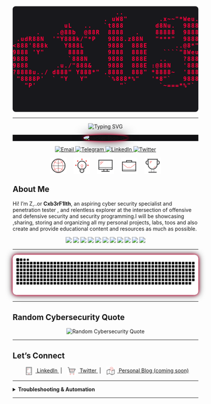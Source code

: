   <pre align="center" style="color:#FF003C; background:#18181c; font-weight:bold; font-size:1.1em; border-radius:8px; padding:8px 0; letter-spacing:1.5px;">                          ..                                                            ..      s                
                       . uW8"        .x~~"*Weu.                   oec :        oe    x .d88"      :8      .uef^"    
             uL   ..   `t888        d8Nu.  9888c     .u    .     @88888      .@88     5888R      .88    :d88E       
      .    .@88b  @88R  8888   .    88888  98888   .d88B :@8c    8"*88%  ==*88888     '888R     :888ooo `888E       
 .udR88N  '"Y888k/"*P   9888.z88N   "***"  9888%  ="8888f8888r   8b.        88888      888R   -*8888888  888E .z8k  
<888'888k    Y888L      9888  888E       ..@8*"     4888>'88"   u888888>    88888      888R     8888     888E~?888L 
9888 'Y"      8888      9888  888E    ````"8Weu     4888> '      8888R      88888      888R     8888     888E  888E 
9888          `888N     9888  888E   ..    ?8888L   4888>        8888P      88888      888R     8888     888E  888E 
9888       .u./"888&    9888  888E :@88N   '8888N  .d888L .+     *888>      88888      888R    .8888Lu=  888E  888E 
?8888u../ d888" Y888*" .8888  888" *8888~  '8888F  ^"8888*"      4888       88888     .888B .  ^%888*    888E  888E 
 "8888P'  ` "Y   Y"     `%888*%"   '*8"`   9888%      "Y"        '888       88888     ^*888%     'Y"    m888N= 888> 
   "P'                     "`        `~===*%"`                    88R    '**%%%%%%**    "%               `Y"   888  
                                                                  88>                                         J88"   
                                                                  48                                          @%    
                                                                 '8                                        :"      
</pre>
---
<p align="center">
  <img src="https://readme-typing-svg.demolab.com?font=Fira+Mono&size=32&pause=1500&color=FF003C&center=true&vCenter=true&width=900&lines=Welcome+to+Cxb3rf1lth+Security!;Red+Teamer+%7C+Blue+Teamer+%7C+Innovator;Automate.+Exploit.+Defend.;root%40cxb3rfilth%3A~%23+Hack+the+Planet" alt="Typing SVG" />
</p>
<!-- ===================== HACKER BANNER ===================== -->
<p align="center" style="background-color:#101013;">
  <img src="https://user-images.githubusercontent.com/74038190/229223156-0cbdaba9-3128-4d8e-8719-b6b4cf741b67.gif" width="110" alt="hacker-logo-gif" style="background:#101013;border-radius:50%;box-shadow:0 0 10px #FF003C,0 0 30px #18181c;" />
</p>
<!-- ===================== CONTACT ME ===================== -->
<p align="center">
  <a href="mailto:your.email@example.com">
    <img src="https://img.shields.io/badge/Email-1a1a1a?style=for-the-badge&logo=gmail&logoColor=FF003C" alt="Email"/>
  </a>
  <a href="https://t.me/yourtelegramusername">
    <img src="https://img.shields.io/badge/Telegram-23232b?style=for-the-badge&logo=telegram&logoColor=FF003C" alt="Telegram"/>
  </a>
  <a href="https://www.linkedin.com/in/cyb3rfilthsec/">
    <img src="https://img.shields.io/badge/LinkedIn-23232b?style=for-the-badge&logo=linkedin&logoColor=FF003C" alt="LinkedIn"/>
  </a>
  <a href="https://twitter.com/Cyb3rFilthSec">
    <img src="https://img.shields.io/badge/Twitter-23232b?logo=twitter&style=for-the-badge&logoColor=FF003C" alt="Twitter" />
  </a>
</p>
<!-- ===================== CYBERSEC ICON BANNER ===================== -->
<p align="center">
  <img src="https://raw.githubusercontent.com/Cxb3rF1lthSec/Cxb3rF1lthSec/main/network-svgrepo-com.svg" alt="Network" width="44" style="vertical-align:middle;margin:0 8px;"/>
  <img src="https://raw.githubusercontent.com/Cxb3rF1lthSec/Cxb3rF1lthSec/main/creativity-svgrepo-com.svg" alt="Creativity" width="44" style="vertical-align:middle;margin:0 8px;"/>
  <img src="https://raw.githubusercontent.com/Cxb3rF1lthSec/Cxb3rF1lthSec/main/computer-svgrepo-com.svg" alt="Computer" width="44" style="vertical-align:middle;margin:0 8px;"/>
  <img src="https://raw.githubusercontent.com/Cxb3rF1lthSec/Cxb3rF1lthSec/main/business-svgrepo-com.svg" alt="Business" width="44" style="vertical-align:middle;margin:0 8px;"/>
  <img src="https://raw.githubusercontent.com/Cxb3rF1lthSec/Cxb3rF1lthSec/main/trophy-svgrepo-com.svg" alt="Trophy" width="44" style="vertical-align:middle;margin:0 8px;"/>
</p>

   ## About Me
Hi! I’m Z,..or **Cxb3rF1lth**, an aspiring cyber security specialist and penetration tester , and relentless explorer at the intersection of offensive and defensive security and security programming.I will be showcasing ,sharing, storing and organizing all my personal projects, labs, toos and also create and provide educational content and resources as much as possible.
    <p align="center">
  <img src="https://img.shields.io/badge/Python-18181c?style=for-the-badge&logo=python&logoColor=FF003C"/>
  <img src="https://img.shields.io/badge/Bash-18181c?style=for-the-badge&logo=gnu-bash&logoColor=FF003C"/>
  <img src="https://img.shields.io/badge/JavaScript-18181c?style=for-the-badge&logo=javascript&logoColor=FF003C"/>
  <img src="https://img.shields.io/badge/Linux-18181c?style=for-the-badge&logo=linux&logoColor=FF003C"/>
  <img src="https://img.shields.io/badge/Arch-18181c?style=for-the-badge&logo=arch-linux&logoColor=FF003C"/>
  <img src="https://img.shields.io/badge/PowerShell-18181c?style=for-the-badge&logo=powershell&logoColor=FF003C"/>
  <img src="https://img.shields.io/badge/Nmap-18181c?style=for-the-badge&logo=nmap&logoColor=FF003C"/>
  <img src="https://img.shields.io/badge/Wireshark-18181c?style=for-the-badge&logo=wireshark&logoColor=FF003C"/>
  <img src="https://img.shields.io/badge/Metasploit-18181c?style=for-the-badge&logo=metasploit&logoColor=FF003C"/>
  <img src="https://img.shields.io/badge/Networking-18181c?style=for-the-badge&logoColor=FF003C"/>
  <img src="https://img.shields.io/badge/Exploit%20Development-FF003C?style=for-the-badge&logoColor=18181c"/>
</p>

---

<!-- GENERIC ACTIVITY GRAPH OR SNAKE GAME PLACEHOLDER START -->
<p align="center">
  <img src="https://raw.githubusercontent.com/Platane/snk/output/github-contribution-grid-snake-dark.svg" alt="Generic GitHub Contribution Snake" style="background:#18181c; border-radius:10px; box-shadow:0 0 8px #FF003C,0 0 18px #18181c;" />
</p>
<!-- GENERIC ACTIVITY GRAPH OR SNAKE GAME PLACEHOLDER END -->

---

## Random Cybersecurity Quote

<p align="center">
  <img src="https://quotes-github-readme.vercel.app/api?type=horizontal&theme=radical" alt="Random Cybersecurity Quote" />
</p>

---

## Let’s Connect

<p align="center">
  <a href="https://www.linkedin.com/in/cyb3rfilthsec/" title="LinkedIn">
    <img src="https://raw.githubusercontent.com/Cxb3rF1lthSec/Cxb3rF1lthSec/main/cell-phone-svgrepo-com.svg" alt="Phone" width="24" style="vertical-align:middle;margin:0 6px;"/>
    LinkedIn
  </a>
  &nbsp;|&nbsp;
  <a href="https://twitter.com/Cyb3rFilthSec" title="Twitter">
    <img src="https://raw.githubusercontent.com/Cxb3rF1lthSec/Cxb3rF1lthSec/main/conversation-svgrepo-com.svg" alt="Chat" width="24" style="vertical-align:middle;margin:0 6px;"/>
    Twitter
  </a>
  &nbsp;|&nbsp;
  <a href="https://cyberfilthsec.com" title="Blog">
    <img src="https://raw.githubusercontent.com/Cxb3rF1lthSec/Cxb3rF1lthSec/main/address-svgrepo-com.svg" alt="Site" width="24" style="vertical-align:middle;margin:0 6px;"/>
    Personal Blog (coming soon)
  </a>
</p>

---

<details>
<summary> <b>Troubleshooting & Automation</b></summary>

- <b>SVGs not displaying?</b>  
  - Make sure you’ve uploaded the SVG files to your <code>main</code> branch and the <code>&lt;img src=...&gt;</code> paths are correct.
  - Example:  
    <code>&lt;img src="https://raw.githubusercontent.com/Cxb3rF1lthSec/Cxb3rF1lthSec/main/network-svgrepo-com.svg" width="32"/&gt;</code>

- <b>Contribution snake doesn't show?</b>  
  - If the generic one above doesn't show, try refreshing the page, or check for browser extensions blocking SVGs.

- <b>Widgets and Stats?</b>  
  - All stats, trophies, and activity graphs update automatically via their respective APIs/services.
  - No manual refresh needed!

- <b>Quote widget not loading?</b>  
  - Try a different quote provider (see the commented alternatives above).
  - Or add a favorite quote directly as markdown for a personal touch.

</details>

---

<!--
GitHub Contribution Snake Generator: https://github.com/Platane/snk
Badges: https://shields.io/
Stats: https://github.com/anuraghazra/github-readme-stats
Trophy: https://github.com/ryo-ma/github-profile-trophy
Activity Graph: https://github.com/Ashutosh00710/github-readme-activity-graph
Random Quote: https://quotes-github-readme.vercel.app/
SVG Icons: https://www.svgrepo.com/
-->
